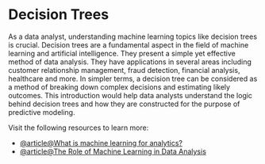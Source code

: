 # Decision Trees

As a data analyst, understanding machine learning topics like decision trees is crucial. Decision trees are a fundamental aspect in the field of machine learning and artificial intelligence. They present a simple yet effective method of data analysis. They have applications in several areas including customer relationship management, fraud detection, financial analysis, healthcare and more. In simpler terms, a decision tree can be considered as a method of breaking down complex decisions and estimating likely outcomes. This introduction would help data analysts understand the logic behind decision trees and how they are constructed for the purpose of predictive modeling.

Visit the following resources to learn more:

- [@article@What is machine learning for analytics?](https://www.oracle.com/business-analytics/what-is-machine-learning-for-analytics/)
- [@article@The Role of Machine Learning in Data Analysis](https://www.ironhack.com/gb/blog/the-role-of-machine-learning-in-data-analysis)